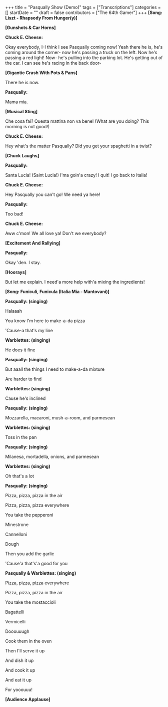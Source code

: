 +++
title = "Pasqually Show (Demo)"
tags = ["Transcriptions"]
categories = []
startDate = ""
draft = false
contributors = ["The 64th Gamer"]
+++
**[Song: Liszt - Rhapsody From Hunger(y)]**

**[Gunshots & Car Horns]**

**Chuck E. Cheese:**

Okay everybody, I-I think I see Pasqually coming now! Yeah there he is, he's coming around the corner- now he's passing a truck on the left. Now he's passing a red light! Now- he's pulling into the parking lot. He's getting out of the car. I can see he's racing in the back door-

**[Gigantic Crash With Pots & Pans]**

There he is now.

**Pasqually:**

Mama mia.

**[Musical Sting]**

Che cosa fai? Questa mattina non va bene! (What are you doing? This morning is not good!)

**Chuck E. Cheese:**

Hey what's the matter Pasqually? Did you get your spaghetti in a twist?

**[Chuck Laughs]**

**Pasqually:**

Santa Lucia! (Saint Lucia!)
I'ma goin'a crazy! I quit! I go back to Italia!

**Chuck E. Cheese:**

Hey Pasqually you can't go! We need ya here!

**Pasqually:**

Too bad!

**Chuck E. Cheese:**

Aww c'mon! We all love ya! Don't we everybody?

**[Excitement And Rallying]**

**Pasqually:**

Okay 'den. I stay.

**[Hoorays]**

But let me explain. I need'a more help with'a mixing the ingredients!

**[Song: Funiculi, Funicula (Italia Mia - Mantovani)]**

**Pasqually: (singing)**

Halaaah

You know I'm here to make-a-da pizza

'Cause-a that's my line

**Warblettes: (singing)**

He does it fine

**Pasqually: (singing)**

But aaall the things I need to make-a-da mixture

Are harder to find

**Warblettes: (singing)**

Cause he's inclined

**Pasqually: (singing)**

Mozzarella, macaroni, mush-a-room, and parmesean

**Warblettes: (singing)**

Toss in the pan

**Pasqually: (singing)**

Milanesa, mortadella, onions, and parmesean

**Warblettes: (singing)**

Oh that's a lot

**Pasqually: (singing)**

Pizza, pizza, pizza in the air

Pizza, pizza, pizza everywhere

You take the pepperoni

Minestrone

Cannelloni

Dough

Then you add the garlic

'Cause'a that's'a good for you

**Pasqually & Warblettes: (singing)**

Pizza, pizza, pizza everywhere

Pizza, pizza, pizza in the air

You take the mostaccioli

Bagattelli

Vermicelli

Dooouuugh

Cook them in the oven

Then I'll serve it up

And dish it up

And cook it up

And eat it up

For yooouuu!

**[Audience Applause]**

